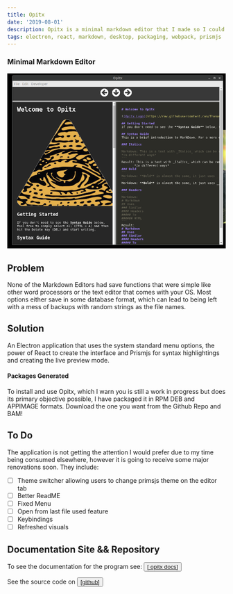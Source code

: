 ```yaml
---
title: Opitx
date: '2019-08-01'
description: Opitx is a minimal markdown editor that I made so I could save my files where I want to on my local directory. The first effort I have made that employs Electron as well as being the second major React project.
tags: electron, react, markdown, desktop, packaging, webpack, prismjs
---
```


### Minimal Markdown Editor

![Screenshot of Opening Page of Opitx](https://raw.githubusercontent.com/Thomashighbaugh/Opitx/master/Opitx.png)

## Problem

None of the Markdown Editors had save functions that were simple like other word processors or the text editor that comes with your OS. Most options either save in some database format, which can lead to being left with a mess of backups with random strings as the file names.

## Solution

An Electron application that uses the system standard menu options, the power of React to create the interface and Prismjs for syntax highlightings and creating the live preview mode.

#### Packages Generated

To install and use Opitx, which I warn you is still a work in progress but does its primary objective possible, I have packaged it in RPM DEB and APPIMAGE formats. Download the one you want from the Github Repo and BAM!

## To Do

The application is not getting the attention I would prefer due to my time being consumed elsewhere, however it is going to receive some major renovations soon. They include:

- [ ] Theme switcher allowing users to change primsjs theme on the editor tab
- [ ] Better ReadME
- [ ] Fixed Menu
- [ ] Open from last file used feature
- [ ] Keybindings
- [ ] Refreshed visuals

## Documentation Site && Repository

To see the documentation for the program see: <button className="nav-btn  ml-2">
<a href="https://opitx-docs.netlify.com">
[ opitx docs]
</a>
</button>

See the source code on <button className="nav-btn   ml-2">
<a href="https://github.com/Thomashighbaugh/Opitx">
[github]
</a>
</button>

